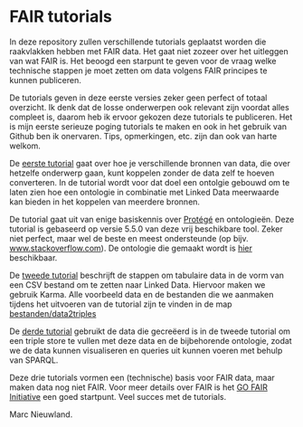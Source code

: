# FAIR tutorials
In deze repository zullen verschillende tutorials geplaatst worden die raakvlakken hebben met FAIR data. Het gaat niet zozeer over het uitleggen van wat FAIR is. Het beoogd een starpunt te geven voor de vraag welke technische stappen je moet zetten om data volgens FAIR principes te kunnen publiceren.

De tutorials geven in deze eerste versies zeker geen perfect of totaal overzicht. Ik denk dat de losse onderwerpen ook relevant zijn voordat alles compleet is, daarom heb ik ervoor gekozen deze tutorials te publiceren. Het is mijn eerste serieuze poging tutorials te maken en ook in het gebruik van Github ben ik onervaren. Tips, opmerkingen, etc. zijn dan ook van harte welkom.

De [eerste tutorial](./Ontologie%20voor%20datasets.md) gaat over hoe je verschillende bronnen van data, die over hetzelfe onderwerp gaan, kunt koppelen zonder de data zelf te hoeven converteren. In de tutorial wordt voor dat doel een ontolgie gebouwd om te laten zien hoe een ontologie in combinatie met Linked Data meerwaarde kan bieden in het koppelen van meerdere bronnen.

De tutorial gaat uit van enige basiskennis over [Protégé](https://protege.stanford.edu/) en ontologieën. Deze tutorial is gebaseerd op versie 5.5.0 van deze vrij beschikbare tool. Zeker niet perfect, maar wel de beste en meest ondersteunde (op bijv. www.stackoverflow.com). De ontologie die gemaakt wordt is [hier](./BMI%20ontologie.owl) beschikbaar.

De [tweede tutorial](./data2triples.md) beschrijft de stappen om tabulaire data in de vorm van een CSV bestand om te zetten naar Linked Data. Hiervoor maken we gebruik Karma. Alle voorbeeld data en de bestanden die we aanmaken tijdens het uitvoeren van de tutorial zijn te vinden in de map [bestanden/data2triples](./bestanden/data2triples/)

De [derde tutorial](./triples2store.md) gebruikt de data die gecreëerd is in de tweede tutorial om een triple store te vullen met deze data en de bijbehorende ontologie, zodat we de data kunnen visualiseren en queries uit kunnen voeren met behulp van SPARQL.

Deze drie tutorials vormen een (technische) basis voor FAIR data, maar maken data nog niet FAIR. Voor meer details over FAIR is het [GO FAIR Initiative](https://www.go-fair.org/go-fair-initiative/) een goed startpunt. Veel succes met de tutorials.

Marc Nieuwland.

